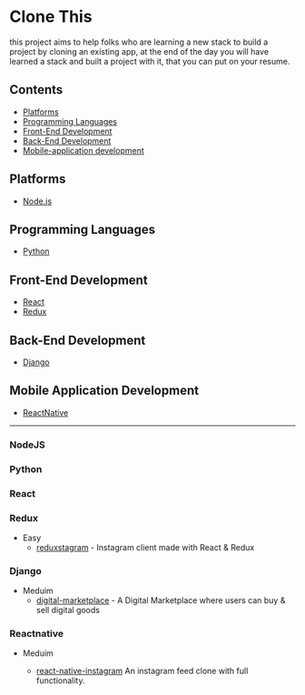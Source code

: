 # Clone This

this project aims to help folks who are learning a new stack to build a project by cloning an existing app, at the end of the day you will have learned a stack and built a project with it, that you can put on your resume.



## Contents

- [Platforms](#platforms)
- [Programming Languages](#programming-languages)
- [Front-End Development](#front-end-development)
- [Back-End Development](#back-end-development)
- [Mobile-application development](#mobile-application-development)


## Platforms
- [Node.js](#nodejs)


## Programming Languages
- [Python](#python)

## Front-End Development
- [React](#react)
- [Redux](#redux)

## Back-End Development
- [Django](#django)

## Mobile Application Development
- [ReactNative](#reactnative)

------------------------------------------------------------------
### NodeJS

### Python

### React

### Redux
- Easy
  - [reduxstagram](https://github.com/balintsoos/reduxstagram) - Instagram client made with React & Redux

### Django
- Meduim
  - [digital-marketplace](https://github.com/codingforentrepreneurs/digital-marketplace) - A Digital Marketplace where users can buy & sell digital goods 

### Reactnative
- Meduim

  - [react-native-instagram](https://github.com/ayberkanilatsiz/react-native-instagram) An instagram feed clone with full functionality.
  
